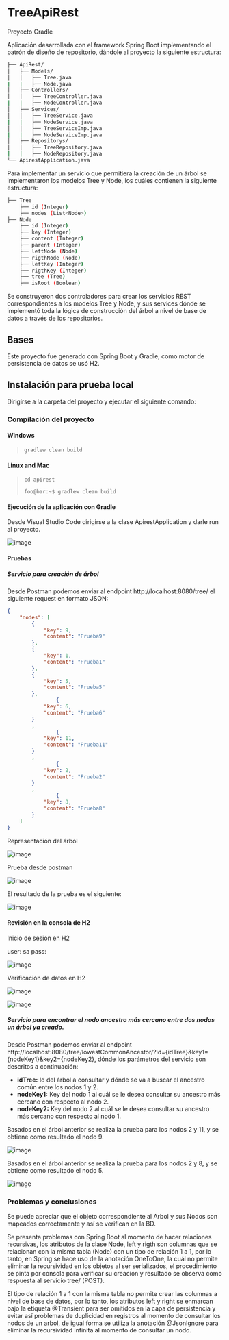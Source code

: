 # TreeApiRest

Proyecto Gradle

Aplicación desarrollada con el framework Spring Boot implementando el patrón de diseño de repositorio, dándole al proyecto la siguiente estructura:

```bash
├── ApiRest/
│   ├── Models/
│   │   ├── Tree.java
|   |   ├── Node.java
│   ├── Controllers/
│   │   ├── TreeController.java
|   |   ├── NodeController.java
│   ├── Services/
│   │   ├── TreeService.java
|   |   ├── NodeService.java
│   │   ├── TreeServiceImp.java
|   |   ├── NodeServiceImp.java
│   ├── Repositorys/
│   │   ├── TreeRepository.java
|   |   ├── NodeRepository.java
└── ApirestApplication.java
```

Para implementar un servicio que permitiera la creación de un árbol se implementaron los modelos Tree y Node, los cuáles contienen la siguiente estructura:

```bash
├── Tree
    ├── id (Integer)
    ├── nodes (List<Node>)
├── Node
    ├── id (Integer)
    ├── key (Integer)
    ├── content (Integer)
    ├── parent (Integer)
    ├── leftNode (Node)
    ├── rigthNode (Node)
    ├── leftKey (Integer)
    ├── rigthKey (Integer)    
    ├── tree (Tree)
    ├── isRoot (Boolean)
```
  
Se construyeron dos controladores para crear los servicios REST correspondientes a los modelos Tree y Node, y sus services dónde se implementó toda la lógica de construcción del árbol a nivel de base de datos a través de los repositorios.

## Bases
Este proyecto fue generado con Spring Boot y Gradle, como motor de persistencia de datos se usó H2.
  
## Instalación para prueba local
  
Dirigirse a la carpeta del proyecto y ejecutar el siguiente comando:

### Compilación del proyecto
#### Windows
> ```gradlew clean build```
  
#### Linux and Mac
> ```cd apirest```
>  
> ```foo@bar:~$ gradlew clean build```

#### Ejecución de la aplicación con Gradle
Desde Visual Studio Code dirigirse a la clase ApirestApplication y darle run al proyecto.

![image](https://user-images.githubusercontent.com/23733231/148381022-4305c745-d3ad-4d97-9639-11cbe4b55118.png)

#### Pruebas

##### Servicio para creación de árbol

Desde Postman podemos enviar al endpoint http://localhost:8080/tree/ el siguiente request en formato JSON:

```json
{   
    "nodes": [
        {
            "key": 9,
            "content": "Prueba9"
        },
        {
            "key": 1,
            "content": "Prueba1"
        },
        {
            "key": 5,
            "content": "Prueba5"
        },
                {
            "key": 6,
            "content": "Prueba6"
        }
        ,
                {
            "key": 11,
            "content": "Prueba11"
        }
        ,
                {
            "key": 2,
            "content": "Prueba2"
        }
        ,
                {
            "key": 8,
            "content": "Prueba8"
        }
    ]
}
```

Representación del árbol

![image](https://user-images.githubusercontent.com/23733231/148383048-367649ba-2a26-4710-8603-ab8461001710.png)

Prueba desde postman

![image](https://user-images.githubusercontent.com/23733231/148381381-03f1ff45-18e7-442e-8bec-9a74d6bdb516.png)

El resultado de la prueba es el siguiente:

![image](https://user-images.githubusercontent.com/23733231/148381729-1637f1b5-382b-4342-861f-17b703eef15b.png)

#### Revisión en la consola de H2

Inicio de sesión en H2

  user: sa
  pass: 

![image](https://user-images.githubusercontent.com/23733231/148383881-7b110c60-c888-4bdc-bf00-54ae3c3f9fc7.png)

Verificación de datos en H2

![image](https://user-images.githubusercontent.com/23733231/148384257-c32e2d39-fb54-4b1c-bb0b-0991785d3b7e.png)

![image](https://user-images.githubusercontent.com/23733231/148384189-61d73124-54cd-4722-a7bd-49cab4840007.png)

##### Servicio para encontrar el nodo ancestro más cercano entre dos nodos un árbol ya creado.

Desde Postman podemos enviar al endpoint http://localhost:8080/tree/lowestCommonAncestor/?id={idTree}&key1={nodeKey1}&key2={nodeKey2}, dónde los parámetros del servicio son descritos a continuación:
- **idTree:** Id del árbol a consultar y dónde se va a buscar el ancestro común entre los nodos 1 y 2.
- **nodeKey1:** Key del nodo 1 al cuál se le desea consultar su ancestro más cercano con respecto al nodo 2.
- **nodeKey2:** Key del nodo 2 al cuál se le desea consultar su ancestro más cercano con respecto al nodo 1.

Basados en el árbol anterior se realiza la prueba para los nodos 2 y 11, y se obtiene como resultado el nodo 9.

![image](https://user-images.githubusercontent.com/23733231/148483662-d60b549c-b140-459e-a0a5-1e1d2a538acd.png)

Basados en el árbol anterior se realiza la prueba para los nodos 2 y 8, y se obtiene como resultado el nodo 5.

![image](https://user-images.githubusercontent.com/23733231/148483815-0297add3-875b-4cfb-b3f1-9d1fdfaf1877.png)

### Problemas y conclusiones

Se puede apreciar que el objeto correspondiente al Arbol y sus Nodos son mapeados correctamente y así se verifican en la BD.

Se presenta problemas con Spring Boot al momento de hacer relaciones recursivas, los atributos de la clase Node, left y rigth son columnas que se relacionan con la misma tabla (Node) con un tipo de relación 1 a 1, por lo tanto, en Spring se hace uso de la anotación OneToOne, la cuál no permite eliminar la recursividad en los objetos al ser serializados, el procedimiento se pinta por consola para verificar su creación y resultado se observa como respuesta al servicio tree/ (POST).

El tipo de relación 1 a 1 con la misma tabla no permite crear las columnas a nivel de base de datos, por lo tanto, los atributos left y right se enmarcan bajo la etiqueta @Transient para ser omitidos en la capa de persistencia y evitar así problemas de duplicidad en registros al momento de consultar los nodos de un arbol, de igual forma se utiliza la anotación @JsonIgnore para eliminar la recursividad infinita al momento de consultar un nodo.
